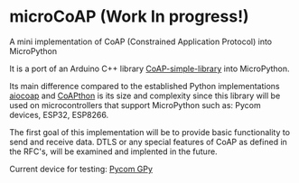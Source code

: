 # microCoAP (Work In progress!)
A mini implementation of CoAP (Constrained Application Protocol) into MicroPython

It is a port of an Arduino C++ library [CoAP-simple-library](https://github.com/hirotakaster/CoAP-simple-library) into MicroPython. 

Its main difference compared to the established Python implementations [aiocoap](https://github.com/chrysn/aiocoap) and [CoAPthon](https://github.com/Tanganelli/CoAPthon) is its size and complexity since this library will be used on microcontrollers that support MicroPython such as: Pycom devices, ESP32, ESP8266. 

The first goal of this implementation will be to provide basic functionality to send and receive data. DTLS or any special features of CoAP as defined in the RFC's, will be examined and implented in the future. 

Current device for testing: [Pycom GPy](https://pycom.io/product/gpy/)
